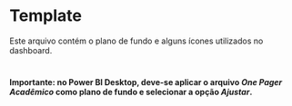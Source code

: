 # Template
Este arquivo contém o plano de fundo e alguns ícones utilizados no dashboard.
#
**Importante: no Power BI Desktop, deve-se aplicar o arquivo _One Pager Acadêmico_ como plano de fundo e selecionar a opção _Ajustar_.**
